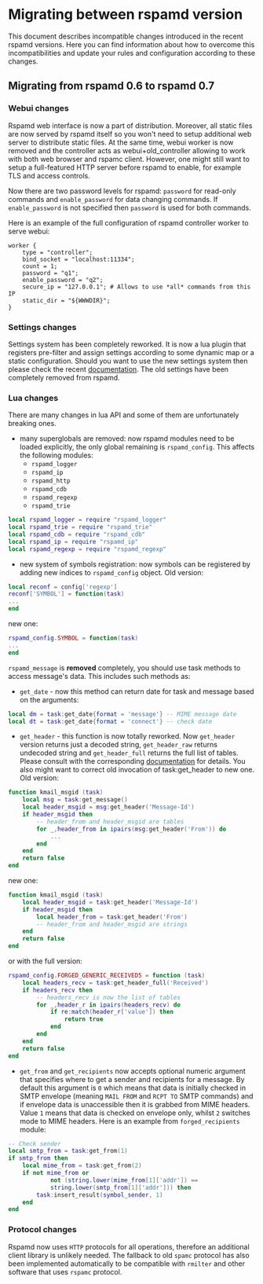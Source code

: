 # Migrating between rspamd version

This document describes incompatible changes introduced in the recent rspamd 
versions. Here you can find information about how to overcome this incompatibilities
and update your rules and configuration according to these changes.

## Migrating from rspamd 0.6 to rspamd 0.7

### Webui changes

Rspamd web interface is now a part of distribution. Moreover, all static files
are now served by rspamd itself so you won't need to setup additional web server
to distribute static files. At the same time, webui worker is now removed and
the controller acts as webui+old_controller allowing to work with both web browser
and rspamc client. However, one might still want to setup a full-featured HTTP
server before rspamd to enable, for example TLS and access controls. 

Now there are two password levels for rspamd: `password` for read-only commands
and `enable_password` for data changing commands. If `enable_password` is not
specified then `password` is used for both commands.

Here is an example of the full configuration of rspamd controller worker to
serve webui:

~~~nginx
worker {
	type = "controller";
	bind_socket = "localhost:11334";
	count = 1;
	password = "q1";
	enable_password = "q2";
	secure_ip = "127.0.0.1"; # Allows to use *all* commands from this IP
	static_dir = "${WWWDIR}";
}
~~~

### Settings changes

Settings system has been completely reworked. It is now a lua plugin that
registers pre-filter and assign settings according to some dynamic map or
a static configuration. Should you want to use the new settings system then
please check the recent [documentation](https://rspamd.com/doc/configuration/settings.html).
The old settings have been completely removed from rspamd.

### Lua changes

There are many changes in lua API and some of them are unfortunately breaking ones.

* many superglobals are removed: now rspamd modules need to be loaded explicitly,
the only global remaining is `rspamd_config`. This affects the following modules:
	- `rspamd_logger`
	- `rspamd_ip`
	- `rspamd_http`
	- `rspamd_cdb`
	- `rspamd_regexp`
	- `rspamd_trie`
	
~~~lua
local rspamd_logger = require "rspamd_logger"
local rspamd_trie = require "rspamd_trie"
local rspamd_cdb = require "rspamd_cdb"
local rspamd_ip = require "rspamd_ip"
local rspamd_regexp = require "rspamd_regexp"
~~~

* new system of symbols registration: now symbols can be registered by adding
new indices to `rspamd_config` object. Old version:

~~~lua
local reconf = config['regexp']
reconf['SYMBOL'] = function(task)
...
end
~~~

new one:

~~~lua
rspamd_config.SYMBOL = function(task)
...
end
~~~

`rspamd_message` is **removed** completely, you should use task methods to
access message's data. This includes such methods as:

* `get_date` - now this method can return date for task and message based on the arguments:

~~~lua
local dm = task:get_date{format = 'message'} -- MIME message date
local dt = task:get_date{format = 'connect'} -- check date
~~~
	
* `get_header` - this function is now totally reworked. Now `get_header` version
returns just a decoded string, `get_header_raw` returns undecoded string and
`get_header_full` returns the full list of tables. Please consult with the
corresponding [documentation](https://rspamd.com/doc/lua/task.html) for details.
You also might want to correct old invocation of task:get_header to new one.
Old version:

~~~lua
function kmail_msgid (task)
	local msg = task:get_message()
	local header_msgid = msg:get_header('Message-Id')
	if header_msgid then
		-- header_from and header_msgid are tables
		for _,header_from in ipairs(msg:get_header('From')) do
	    	...
		end
	end
	return false
end
~~~
	
new one:

~~~lua
function kmail_msgid (task)
	local header_msgid = task:get_header('Message-Id')
	if header_msgid then
		local header_from = task:get_header('From')
		-- header_from and header_msgid are strings
	end
	return false
end
~~~

or with the full version:
	
~~~lua
rspamd_config.FORGED_GENERIC_RECEIVED5 = function (task)
	local headers_recv = task:get_header_full('Received')
	if headers_recv then
		-- headers_recv is now the list of tables
		for _,header_r in ipairs(headers_recv) do
			if re:match(header_r['value']) then
				return true
			end
		end
	end
    return false
end
~~~

* `get_from` and `get_recipients` now accepts optional numeric argument that
specifies where to get a sender and recipients for a message. By default this
argument is `0` which means that data is initially checked in SMTP envelope
(meaning `MAIL FROM` and `RCPT TO` SMTP commands) and if envelope data is
unaccessible then it is grabbed from MIME headers. Value `1` means that data
is checked on envelope only, whilst `2` switches mode to MIME headers. Here is
an example from `forged_recipients` module:

~~~lua
-- Check sender
local smtp_from = task:get_from(1)
if smtp_from then
	local mime_from = task:get_from(2)
	if not mime_from or 
			not (string.lower(mime_from[1]['addr']) == 
			string.lower(smtp_from[1]['addr'])) then
		task:insert_result(symbol_sender, 1)
	end
end
~~~

### Protocol changes

Rspamd now uses `HTTP` protocols for all operations, therefore an additional
client library is unlikely needed. The fallback to old `spamc` protocol has also
been implemented automatically to be compatible with `rmilter` and other software
that uses `rspamc` protocol.